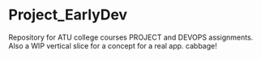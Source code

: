 # Project_EarlyDev
Repository for ATU college courses PROJECT and DEVOPS assignments. Also a WIP vertical slice for a concept for a real app.
cabbage!
